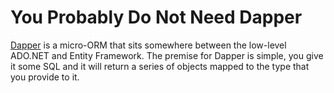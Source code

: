 # You Probably Do Not Need Dapper

[Dapper](https://github.com/DapperLib/Dapper) is a micro-ORM that sits somewhere between the low-level ADO.NET and Entity Framework. The premise for Dapper is simple, you give it some SQL and it will return a series of objects mapped to the type that you provide to it.